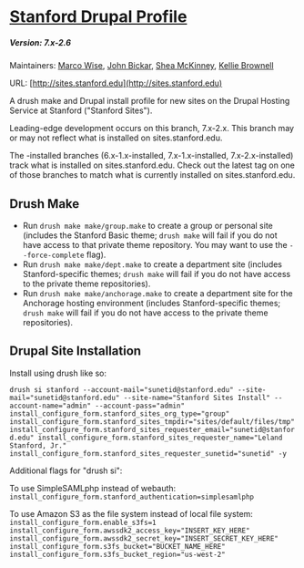 # [Stanford Drupal Profile](https://github.com/SU-SWS/Stanford-Drupal-Profile)
##### Version: 7.x-2.6
Maintainers: [Marco Wise](https://github.com/mistermarco), [John Bickar](https://github.com/jbickar), [Shea McKinney](https://github.com/sherakama), [Kellie Brownell](https://github.com/kbrownell)

URL: [http://sites.stanford.edu](http://sites.stanford.edu)

A drush make and Drupal install profile for new sites on the Drupal Hosting Service at Stanford ("Stanford Sites").

Leading-edge development occurs on this branch, 7.x-2.x. This branch may or may not reflect what is installed on sites.stanford.edu.

The -installed branches (6.x-1.x-installed, 7.x-1.x-installed, 7.x-2.x-installed) track what is installed on sites.stanford.edu. Check out the latest tag on one of those branches to match what is currently installed on sites.stanford.edu.

## Drush Make

* Run `drush make make/group.make` to create a group or personal site (includes the Stanford Basic theme; `drush make` will fail if you do not have access to that private theme repository. You may want to use the `--force-complete` flag).
* Run `drush make make/dept.make` to create a department site (includes Stanford-specific themes; `drush make` will fail if you do not have access to the private theme repositories).
* Run `drush make make/anchorage.make` to create a department site for the Anchorage hosting environment (includes Stanford-specific themes; `drush make` will fail if you do not have access to the private theme repositories).

## Drupal Site Installation
Install using drush like so:

`drush si stanford --account-mail="sunetid@stanford.edu" --site-mail="sunetid@stanford.edu" --site-name="Stanford Sites Install" --account-name="admin" --account-pass="admin" install_configure_form.stanford_sites_org_type="group" install_configure_form.stanford_sites_tmpdir="sites/default/files/tmp" install_configure_form.stanford_sites_requester_email="sunetid@stanford.edu" install_configure_form.stanford_sites_requester_name="Leland Stanford, Jr." install_configure_form.stanford_sites_requester_sunetid="sunetid" -y`

Additional flags for "drush si":

To use SimpleSAMLphp instead of webauth:
`install_configure_form.stanford_authentication=simplesamlphp`

To use Amazon S3 as the file system instead of local file system:
`install_configure_form.enable_s3fs=1 install_configure_form.awssdk2_access_key="INSERT_KEY_HERE" install_configure_form.awssdk2_secret_key="INSERT_SECRET_KEY_HERE" install_configure_form.s3fs_bucket="BUCKET_NAME_HERE"  install_configure_form.s3fs_bucket_region="us-west-2"`
